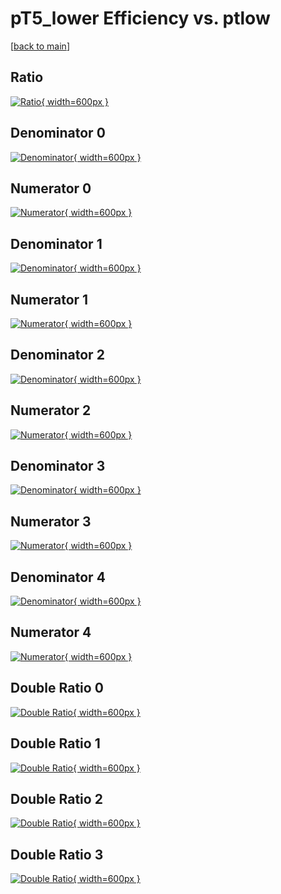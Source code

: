 # pT5_lower Efficiency vs. ptlow

[[back to main](./)]



## Ratio

[![Ratio](../mtv/var/pT5_lower_vtr_13_1_eff_ptlow.png){ width=600px }](../mtv/var/pT5_lower_vtr_13_1_eff_ptlow.pdf)

## Denominator 0

[![Denominator](../mtv/den/pT5_lower_vtr_13_1_eff_ptlow_den0.png){ width=600px }](../mtv/den/pT5_lower_vtr_13_1_eff_ptlow_den0.pdf)

## Numerator 0

[![Numerator](../mtv/num/pT5_lower_vtr_13_1_eff_ptlow_num0.png){ width=600px }](../mtv/num/pT5_lower_vtr_13_1_eff_ptlow_num0.pdf)

## Denominator 1

[![Denominator](../mtv/den/pT5_lower_vtr_13_1_eff_ptlow_den1.png){ width=600px }](../mtv/den/pT5_lower_vtr_13_1_eff_ptlow_den1.pdf)

## Numerator 1

[![Numerator](../mtv/num/pT5_lower_vtr_13_1_eff_ptlow_num1.png){ width=600px }](../mtv/num/pT5_lower_vtr_13_1_eff_ptlow_num1.pdf)

## Denominator 2

[![Denominator](../mtv/den/pT5_lower_vtr_13_1_eff_ptlow_den2.png){ width=600px }](../mtv/den/pT5_lower_vtr_13_1_eff_ptlow_den2.pdf)

## Numerator 2

[![Numerator](../mtv/num/pT5_lower_vtr_13_1_eff_ptlow_num2.png){ width=600px }](../mtv/num/pT5_lower_vtr_13_1_eff_ptlow_num2.pdf)

## Denominator 3

[![Denominator](../mtv/den/pT5_lower_vtr_13_1_eff_ptlow_den3.png){ width=600px }](../mtv/den/pT5_lower_vtr_13_1_eff_ptlow_den3.pdf)

## Numerator 3

[![Numerator](../mtv/num/pT5_lower_vtr_13_1_eff_ptlow_num3.png){ width=600px }](../mtv/num/pT5_lower_vtr_13_1_eff_ptlow_num3.pdf)

## Denominator 4

[![Denominator](../mtv/den/pT5_lower_vtr_13_1_eff_ptlow_den4.png){ width=600px }](../mtv/den/pT5_lower_vtr_13_1_eff_ptlow_den4.pdf)

## Numerator 4

[![Numerator](../mtv/num/pT5_lower_vtr_13_1_eff_ptlow_num4.png){ width=600px }](../mtv/num/pT5_lower_vtr_13_1_eff_ptlow_num4.pdf)

## Double Ratio 0

[![Double Ratio](../mtv/ratio/pT5_lower_vtr_13_1_eff_ptlow_ratio0.png){ width=600px }](../mtv/ratio/pT5_lower_vtr_13_1_eff_ptlow_ratio0.pdf)

## Double Ratio 1

[![Double Ratio](../mtv/ratio/pT5_lower_vtr_13_1_eff_ptlow_ratio1.png){ width=600px }](../mtv/ratio/pT5_lower_vtr_13_1_eff_ptlow_ratio1.pdf)

## Double Ratio 2

[![Double Ratio](../mtv/ratio/pT5_lower_vtr_13_1_eff_ptlow_ratio2.png){ width=600px }](../mtv/ratio/pT5_lower_vtr_13_1_eff_ptlow_ratio2.pdf)

## Double Ratio 3

[![Double Ratio](../mtv/ratio/pT5_lower_vtr_13_1_eff_ptlow_ratio3.png){ width=600px }](../mtv/ratio/pT5_lower_vtr_13_1_eff_ptlow_ratio3.pdf)

